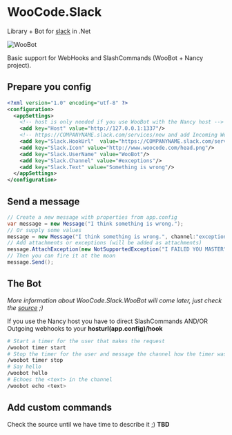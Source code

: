 WooCode.Slack
=============

Library + Bot for [slack](https://slack.com/) in .Net

![WooBot](http://i.imgur.com/yXlH3Md.png)

Basic support for WebHooks and SlashCommands (WooBot + Nancy project).

## Prepare you config
``` xml
<?xml version="1.0" encoding="utf-8" ?>
<configuration>
  <appSettings>
    <!-- host is only needed if you use WooBot with the Nancy host -->
    <add key="Host" value="http://127.0.0.1:1337"/>
    <!-- https://COMPANYNAME.slack.com/services/new and add Incoming WebHooks thats where you'll find your URL -->
    <add key="Slack.HookUrl"  value="https://COMPANYNAME.slack.com/services/hooks/incoming-webhook?token=TOKEN"/>
    <add key="Slack.Icon" value="http://www.woocode.com/head.png"/>
    <add key="Slack.UserName" value="WooBot"/>
    <add key="Slack.Channel" value="#exceptions"/>
    <add key="Slack.Text" value="Something is wrong"/>
  </appSettings>
</configuration>
```

## Send a message
``` csharp
// Create a new message with properties from app.config
var message = new Message("I think something is wrong.");
// Or supply some values
message = new Message("I think something is wrong.", channel:"exceptions", userName:"MyName");
// Add attachments or exceptions (will be added as attachments)
message.AttachException(new NotSupportedException("I FAILED YOU MASTER",e));
// Then you can fire it at the moon
message.Send();
```

## The Bot
*More information about WooCode.Slack.WooBot will come later, just check the [source](https://github.com/WooCode/WooCode.Slack/tree/develop/WooCode.Slack.WooBot) ;)*

If you use the Nancy host you have to direct SlashCommands AND/OR Outgoing webhooks to your **hosturl(app.config)/hook**

``` bash
# Start a timer for the user that makes the request
/woobot timer start
# Stop the timer for the user and message the channel how the timer was active**
/woobot timer stop 
# Say hello
/woobot hello
# Echoes the <text> in the channel
/woobot echo <text> 
```

## Add custom commands
Check the source until we have time to describe it ;)
**TBD**
